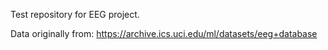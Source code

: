 Test repository for EEG project.

Data originally from: https://archive.ics.uci.edu/ml/datasets/eeg+database
